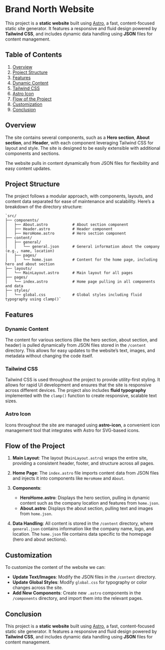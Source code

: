 # Brand North Website

This project is a **static website** built using [Astro](https://astro.build/), a fast, content-focused static site generator. It features a responsive and fluid design powered by **Tailwind CSS**, and includes dynamic data handling using **JSON** files for content management.

## Table of Contents

1.  [Overview](#overview)
2.  [Project Structure](#project-structure)
3.  [Features](#features)
4.  [Dynamic Content](#dynamic-content)
5.  [Tailwind CSS](#tailwind-css)
6.  [Astro Icon](#astro-icon)
7.  [Flow of the Project](#flow-of-the-project)
8.  [Customization](#customization)
9.  [Conclusion](#conclusion)

## Overview

The site contains several components, such as a **Hero section**, **About section**, and **Header**, with each component leveraging Tailwind CSS for layout and style. The site is designed to be easily extensible with additional components and sections.

The website pulls in content dynamically from JSON files for flexibility and easy content updates.

## Project Structure

The project follows a modular approach, with components, layouts, and content data separated for ease of maintenance and scalability. Here’s a breakdown of the directory structure:

    `src/
    ├── components/
    │   ├── About.astro           # About section component
    │   ├── Header.astro          # Header component
    │   ├── HeroHome.astro        # Hero section component
    ├── content/
    │   ├── general/
    │   │   └── general.json      # General information about the company (e.g., name, location)
    │   ├── pages/
    │   │   └── home.json         # Content for the home page, including hero and about section
    ├── layouts/
    │   └── MainLayout.astro      # Main layout for all pages
    ├── pages/
    │   └── index.astro           # Home page pulling in all components and data
    ├── styles/
    │   └── global.css            # Global styles including fluid typography using clamp()`

## Features

### Dynamic Content

The content for various sections (like the hero section, about section, and header) is pulled dynamically from JSON files stored in the `/content` directory. This allows for easy updates to the website’s text, images, and metadata without changing the code itself.

### Tailwind CSS

Tailwind CSS is used throughout the project to provide utility-first styling. It allows for rapid UI development and ensures that the site is responsive across different devices. The project also includes **fluid typography** implemented with the `clamp()` function to create responsive, scalable text sizes.

### Astro Icon

Icons throughout the site are managed using **astro-icon**, a convenient icon management tool that integrates with Astro for SVG-based icons.

## Flow of the Project

1.  **Main Layout**: The layout (`MainLayout.astro`) wraps the entire site, providing a consistent header, footer, and structure across all pages.
2.  **Home Page**: The `index.astro` file imports content data from JSON files and injects it into components like `HeroHome` and `About`.
3.  **Components**:

    - **HeroHome.astro**: Displays the hero section, pulling in dynamic content such as the company location and features from `home.json`.
    - **About.astro**: Displays the about section, pulling text and images from `home.json`.

4.  **Data Handling**: All content is stored in the `/content` directory, where `general.json` contains information like the company name, logo, and location. The `home.json` file contains data specific to the homepage (hero and about sections).

## Customization

To customize the content of the website we can:

- **Update Text/Images**: Modify the JSON files in the `/content` directory.
- **Update Global Styles**: Modify `global.css` for typography or color changes across the site.
- **Add New Components**: Create new `.astro` components in the `/components` directory, and import them into the relevant pages.

## Conclusion

This project is a **static website** built using [Astro](https://astro.build/), a fast, content-focused static site generator. It features a responsive and fluid design powered by **Tailwind CSS**, and includes dynamic data handling using **JSON** files for content management.
